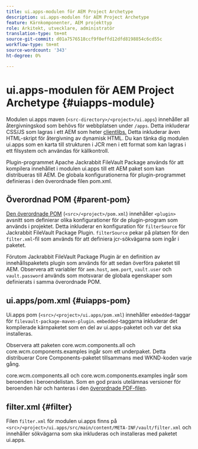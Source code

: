 ```yaml
---
title: ui.apps-modulen för AEM Project Archetype
description: ui.apps-modulen för AEM Project Archetype
feature: Kärnkomponenter, AEM projekttyp
role: Arkitekt, utvecklare, administratör
translation-type: tm+mt
source-git-commit: d01a7576518ccf9f0effd12dfd8198854c6cd55c
workflow-type: tm+mt
source-wordcount: '343'
ht-degree: 0%

---
```



# ui.apps-modulen för AEM Project Archetype {#uiapps-module}

Modulen ui.apps maven (`<src-directory>/<project>/ui.apps`) innehåller all återgivningskod som behövs för webbplatsen under `/apps`. Detta inkluderar CSS/JS som lagras i ett AEM som heter [clientlibs.](uifrontend.md#clientlibs) Detta inkluderar även HTML-skript för återgivning av dynamisk HTML. Du kan tänka dig modulen ui.apps som en karta till strukturen i JCR men i ett format som kan lagras i ett filsystem och användas för källkontroll.

Plugin-programmet Apache Jackrabbit FileVault Package används för att kompilera innehållet i modulen ui.apps till ett AEM paket som kan distribueras till AEM. De globala konfigurationerna för plugin-programmet definieras i den överordnade filen pom.xml.

## Överordnad POM {#parent-pom}

[Den överordnade POM](/help/developing/archetype/using.md#parent-pom) (`<src>/<project>/pom.xml`) innehåller  `<plugin>` avsnitt som definierar olika konfigurationer för de plugin-program som används i projektet. Detta inkluderar en konfiguration för `filterSource` för Jackrabbit FileVault Package Plugin. `filterSource` pekar på platsen för den `filter.xml`-fil som används för att definiera jcr-sökvägarna som ingår i paketet.

Förutom Jackrabbit FileVault Package Plugin är en definition av innehållspaketets plugin som används för att sedan överföra paketet till AEM. Observera att variabler för `aem.host`, `aem.port`, `vault.user` och `vault.password` används som motsvarar de globala egenskaper som definierats i samma överordnade POM.

## ui.apps/pom.xml {#uiapps-pom}

Ui.apps pom (`<src>/<project>/ui.apps/pom.xml`) innehåller `embedded`-taggar för `filevault-package-maven-plugin`. `embedded`-taggarna inkluderar det kompilerade kärnpaketet som en del av ui.apps-paketet och var det ska installeras.

Observera att paketen core.wcm.components.all och core.wcm.components.examples ingår som ett underpaket. Detta distribuerar Core Components-paketet tillsammans med WKND-koden varje gång.

core.wcm.components.all och core.wcm.components.examples ingår som beroenden i beroendelistan. Som en god praxis utelämnas versioner för beroenden här och hanteras i den [överordnade PDF-filen](/help/developing/archetype/using.md#core-components).

## filter.xml {#filter}

Filen `filter.xml` för modulen ui.apps finns på `<src>/<project>/ui.apps/src/main/content/META-INF/vault/filter.xml` och innehåller sökvägarna som ska inkluderas och installeras med paketet ui.apps.

